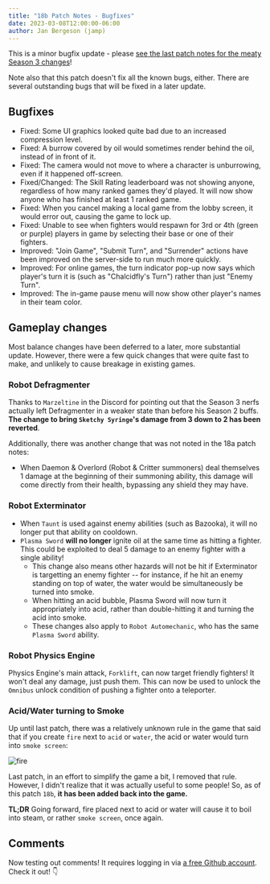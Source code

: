 ```yaml
---
title: "18b Patch Notes - Bugfixes"
date: 2023-03-08T12:00:00-06:00
author: Jan Bergeson (jamp)
---
```


This is a minor bugfix update - please [see the last patch notes for the meaty Season 3 changes](/patch-notes/18a)!

Note also that this patch doesn't fix all the known bugs, either. There are several outstanding bugs that will be fixed in a later update.

## Bugfixes

- Fixed: Some UI graphics looked quite bad due to an increased compression level.
- Fixed: A burrow covered by oil would sometimes render behind the oil, instead of in front of it.
- Fixed: The camera would not move to where a character is unburrowing, even if it happened off-screen.
- Fixed/Changed: The Skill Rating leaderboard was not showing anyone, regardless of how many ranked games they'd played. It will now show anyone who has finished at least 1 ranked game.
- Fixed: When you cancel making a local game from the lobby screen, it would error out, causing the game to lock up.
- Fixed: Unable to see when fighters would respawn for 3rd or 4th (green or purple) players in game by selecting their base or one of their fighters.
- Improved: "Join Game", "Submit Turn", and "Surrender" actions have been improved on the server-side to run much more quickly.
- Improved: For online games, the turn indicator pop-up now says which player's turn it is (such as "Chalcidfly's Turn") rather than just "Enemy Turn".
- Improved: The in-game pause menu will now show other player's names in their team color.

## Gameplay changes

Most balance changes have been deferred to a later, more substantial update. However, there were a few quick changes that were quite fast to make, and unlikely to cause breakage in existing games.

### Robot Defragmenter

Thanks to `Marzeltine` in the Discord for pointing out that the Season 3 nerfs actually left Defragmenter in a weaker state than before his Season 2 buffs. **The change to bring `Sketchy Syringe`'s damage from 3 down to 2 has been reverted**.

Additionally, there was another change that was not noted in the 18a patch notes:
- When Daemon & Overlord (Robot & Critter summoners) deal themselves 1 damage at the beginning of their summoning ability, this damage will come directly from their health, bypassing any shield they may have.

### Robot Exterminator

- When `Taunt` is used against enemy abilities (such as Bazooka), it will no longer put that ability on cooldown.
- `Plasma Sword` **will no longer** ignite oil at the same time as hitting a fighter. This could be exploited to deal 5 damage to an enemy fighter with a single ability!
    - This change also means other hazards will not be hit if Exterminator is targetting an enemy fighter -- for instance, if he hit an enemy standing on top of water, the water would be simultaneously be turned into smoke.
    - When hitting an acid bubble, Plasma Sword will now turn it appropriately into acid, rather than double-hitting it and turning the acid into smoke.
    - These changes also apply to `Robot Automechanic`, who has the same `Plasma Sword` ability.

### Robot Physics Engine

Physics Engine's main attack, `Forklift`, can now target friendly fighters! It won't deal any damage, just push them. This can now be used to unlock the `Omnibus` unlock condition of pushing a fighter onto a teleporter.

### Acid/Water turning to Smoke

Up until last patch, there was a relatively unknown rule in the game that said that if you create `fire` next to `acid` or `water`, the acid or water would turn into `smoke screen`:

![fire](/img/18b/fire.gif)

Last patch, in an effort to simplify the game a bit, I removed that rule. However, I didn't realize that it was actually useful to some people! So, as of this patch `18b`, **it has been added back into the game.** 

**TL;DR** Going forward, fire placed next to acid or water will cause it to boil into steam, or rather `smoke screen`, once again.

## Comments

Now testing out comments! It requires logging in via [a free Github account](https://github.com/signup). Check it out! 👇